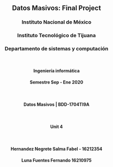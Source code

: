 <html style="font-size:50% ;font-family: Times New Roman"; align="center" colspan="2">
<h2 align="center" > Datos Masivos: Final Project</h2>
<h3>Instituto Nacional de México</h3>
<h3>Instituto Tecnológico de Tijuana</h3>
<h3>Departamento de sistemas y computación</h3>
<br>
<h4>Ingeniería informática</h4>
<h4>Semestre Sep - Ene 2020</h4>
<br>
<h4>Datos Masivos | BDD-1704TI9A</h4>
<br>
<h4>Unit 4</h4>
<br>
<h4>Hernandez Negrete Salma Fabel - 16212354</h4>
<h4>Luna Fuentes Fernando 16210975</h4>
</html>

